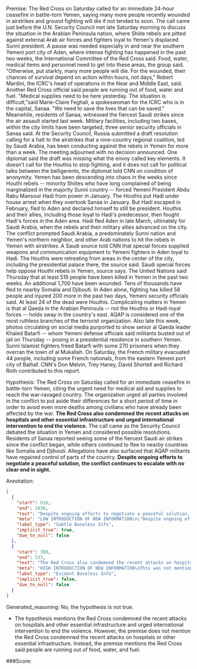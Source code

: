 
Premise:
The Red Cross on Saturday called for an immediate 24-hour ceasefire in battle-torn Yemen, saying many more people recently wounded in airstrikes and ground fighting will die if not tended to soon. The call came just before the U.N. Security Council met late Saturday morning to discuss the situation in the Arabian Peninsula nation, where Shiite rebels are pitted against external Arab air forces and fighters loyal to Yemen's displaced Sunni president. A pause was needed especially in and near the southern Yemeni port city of Aden, where intense fighting has happened in the past two weeks, the International Committee of the Red Cross said. Food, water, medical items and personnel need to get into these areas, the group said. "Otherwise, put starkly, many more people will die. For the wounded, their chances of survival depend on action within hours, not days," Robert Mardini, the ICRC's head of operations in the Near and Middle East, said. Another Red Cross official said people are running out of food, water and fuel. "Medical supplies need to be here yesterday. The situation is difficult,"said Marie-Claire Feghali, a spokeswoman for the ICRC who is in the capital, Sanaa. "We need to save the lives that can be saved." Meanwhile, residents of Sanaa, witnessed the fiercest Saudi strikes since the air assault started last week. Military facilities, including two bases, within the city limits have been targeted, three senior security officials in Sanaa said. At the Security Council, Russia submitted a draft resolution calling for a halt to the airstrikes that a nine-country regional coalition, led by Saudi Arabia, has been conducting against the rebels in Yemen for more than a week. The meeting adjourned with no decision announced. One diplomat said the draft was missing what the envoy called key elements. It doesn't call for the Houthis to stop fighting, and it does not call for political talks between the belligerents, the diplomat told CNN on condition of anonymity. Yemen has been descending into chaos in the weeks since Houthi rebels -- minority Shiites who have long complained of being marginalized in the majority Sunni country -- forced Yemeni President Abdu Rabu Mansour Hadi from power in January. The Houthis put Hadi under house arrest when they overtook Sanaa in January. But Hadi escaped in February, fled to Aden and declared himself to still be president. Houthis and their allies, including those loyal to Hadi's predecessor, then fought Hadi's forces in the Aden area. Hadi fled Aden in late March, ultimately for Saudi Arabia, when the rebels and their military allies advanced on the city. The conflict prompted Saudi Arabia, a predominately Sunni nation and Yemen's northern neighbor, and other Arab nations to hit the rebels in Yemen with airstrikes. A Saudi source told CNN that special forces supplied weapons and communication equipment to Yemeni fighters in Aden loyal to Hadi. The Houthis were retreating from areas in the center of the city, including the presidential palace there, the source said. Saudi special forces help oppose Houthi rebels in Yemen, source says. The United Nations said Thursday that at least 519 people have been killed in Yemen in the past two weeks. An additional 1,700 have been wounded. Tens of thousands have fled to nearby Somalia and Djibouti. In Aden alone, fighting has killed 58 people and injured 200 more in the past two days, Yemeni security officials said. At least 24 of the dead were Houthis. Complicating matters in Yemen is that al Qaeda in the Arabian Peninsula -- not the Houthis or Hadi-loyal forces -- holds sway in the country's east. AQAP is considered one of the most ruthless branches of the terrorist organization. Also late this week, photos circulating on social media purported to show senior al Qaeda leader Khaled Batarfi  -- whom Yemeni defense officials said militants busted out of jail on Thursday -- posing in a presidential residence in southern Yemen. Sunni Islamist fighters freed Batarfi with some 270 prisoners when they overran the town of al Mukallah. On Saturday, the French military evacuated 44 people, including some French nationals, from the eastern Yemeni port city of Balhaf. CNN's Don Melvin, Trey Haney, David Shortell and Richard Roth contributed to this report.


Hypothesis:
The Red Cross on Saturday called for an immediate ceasefire in battle-torn Yemen, citing the urgent need for medical aid and supplies to reach the war-ravaged country. The organization urged all parties involved in the conflict to put aside their differences for a short period of time in order to avoid even more deaths among civilians who have already been affected by the war. **The Red Cross also condemned the recent attacks on hospitals and other essential infrastructure and urged international intervention to end the violence.** The call came as the Security Council debated the situation in Yemen and considered possible resolutions. Residents of Sanaa reported seeing some of the fiercest Saudi air strikes since the conflict began, while others continued to flee to nearby countries like Somalia and Djibouti. Allegations have also surfaced that AQAP militants have regained control of parts of the country. **Despite ongoing efforts to negotiate a peaceful solution, the conflict continues to escalate with no clear end in sight.**

Annotation:
```json
[
  {
    "start": 916,
    "end": 1036,
    "text": "Despite ongoing efforts to negotiate a peaceful solution, the conflict continues to escalate with no clear end in sight.",
    "meta": "LOW INTRODUCTION OF NEW INFORMATION\n\"Despite ongoing efforts to negotiate a peaceful solution, the conflict continues to escalate with no clear end in sight.\" was not mentioned in the source content",
    "label_type": "Subtle Baseless Info",
    "implicit_true": true,
    "due_to_null": false
  },
  {
    "start": 380,
    "end": 533,
    "text": "The Red Cross also condemned the recent attacks on hospitals and other essential infrastructure and urged international intervention to end the violence.",
    "meta": "HIGH INTRODUCTION OF NEW INFORMATION\nThis was not mentioned in the source content",
    "label_type": "Evident Baseless Info",
    "implicit_true": false,
    "due_to_null": false
  }
]
```

Generated_reasoning:
No, the hypothesis is not true. 
- The hypothesis mentions the Red Cross condemned the recent attacks on hospitals and other essential infrastructure and urged international intervention to end the violence. However, the premise does not mention the Red Cross condemned the recent attacks on hospitals or other essential infrastructure. Instead, the premise mentions the Red Cross said people are running out of food, water, and fuel.

###Score:
